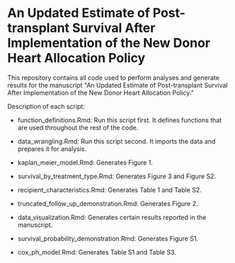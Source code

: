 # An Updated Estimate of Post-transplant Survival After Implementation of the New Donor Heart Allocation Policy

This repository contains all code used to perform analyses and generate results for the manuscript "An Updated Estimate of Post-transplant Survival After Implementation of the New Donor Heart Allocation Policy."

Description of each script:


- function_definitions.Rmd: Run this script first. It defines functions that are used throughout the rest of the code.


- data_wrangling.Rmd: Run this script second. It imports the data and prepares it for analysis.


- kaplan_meier_model.Rmd: Generates Figure 1.


- survival_by_treatment_type.Rmd: Generates Figure 3 and Figure S2.


- recipient_characteristics.Rmd: Generates Table 1 and Table S2.


- truncated_follow_up_demonstration.Rmd: Generates Figure 2.


- data_visualization.Rmd: Generates certain results reported in the manuscript.


- survival_probability_demonstration.Rmd: Generates Figure S1.


- cox_ph_model.Rmd: Generates Table S1 and Table S3.


